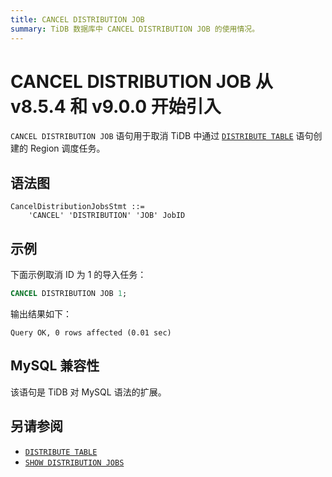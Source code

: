 ```yaml
---
title: CANCEL DISTRIBUTION JOB
summary: TiDB 数据库中 CANCEL DISTRIBUTION JOB 的使用情况。
---
```


# CANCEL DISTRIBUTION JOB <span class="version-mark">从 v8.5.4 和 v9.0.0 开始引入</span>

`CANCEL DISTRIBUTION JOB` 语句用于取消 TiDB 中通过 [`DISTRIBUTE TABLE`](/sql-statements/sql-statement-distribute-table.md) 语句创建的 Region 调度任务。

## 语法图

```ebnf+diagram
CancelDistributionJobsStmt ::=
    'CANCEL' 'DISTRIBUTION' 'JOB' JobID
```

## 示例

下面示例取消 ID 为 1 的导入任务：

```sql
CANCEL DISTRIBUTION JOB 1;
```

输出结果如下：

```
Query OK, 0 rows affected (0.01 sec)
```

## MySQL 兼容性

该语句是 TiDB 对 MySQL 语法的扩展。

## 另请参阅

* [`DISTRIBUTE TABLE`](/sql-statements/sql-statement-distribute-table.md)
* [`SHOW DISTRIBUTION JOBS`](/sql-statements/sql-statement-show-distribution-jobs.md)
